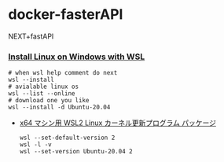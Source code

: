 # docker-fasterAPI
NEXT+fastAPI

### [Install Linux on Windows with WSL](https://learn.microsoft.com/en-us/windows/wsl/install)

```shell
# when wsl help comment do next
wsl --install
# avialable linux os
wsl --list --online
# download one you like
wsl --install -d Ubuntu-20.04
```
- [x64 マシン用 WSL2 Linux カーネル更新プログラム パッケージ](https://wslstorestorage.blob.core.windows.net/wslblob/wsl_update_x64.msi)
  ```shell
  wsl --set-default-version 2
  wsl -l -v
  wsl --set-version Ubuntu-20.04 2
  ```
